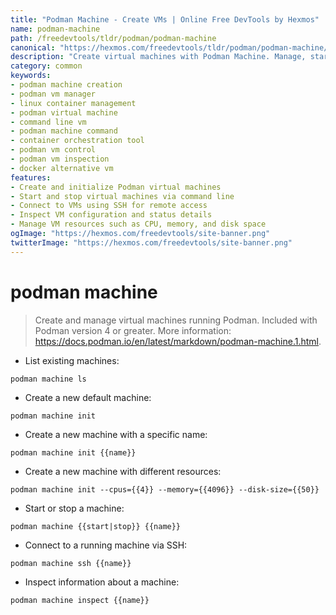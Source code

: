 ```yaml
---
title: "Podman Machine - Create VMs | Online Free DevTools by Hexmos"
name: podman-machine
path: /freedevtools/tldr/podman/podman-machine
canonical: "https://hexmos.com/freedevtools/tldr/podman/podman-machine/"
description: "Create virtual machines with Podman Machine. Manage, start, stop, and inspect Podman VMs using the command line interface. Free online tool, no registration required."
category: common
keywords:
- podman machine creation
- podman vm manager
- linux container management
- podman virtual machine
- command line vm
- podman machine command
- container orchestration tool
- podman vm control
- podman vm inspection
- docker alternative vm
features:
- Create and initialize Podman virtual machines
- Start and stop virtual machines via command line
- Connect to VMs using SSH for remote access
- Inspect VM configuration and status details
- Manage VM resources such as CPU, memory, and disk space
ogImage: "https://hexmos.com/freedevtools/site-banner.png"
twitterImage: "https://hexmos.com/freedevtools/site-banner.png"
---
```


# podman machine

> Create and manage virtual machines running Podman.
> Included with Podman version 4 or greater.
> More information: <https://docs.podman.io/en/latest/markdown/podman-machine.1.html>.

- List existing machines:

`podman machine ls`

- Create a new default machine:

`podman machine init`

- Create a new machine with a specific name:

`podman machine init {{name}}`

- Create a new machine with different resources:

`podman machine init --cpus={{4}} --memory={{4096}} --disk-size={{50}}`

- Start or stop a machine:

`podman machine {{start|stop}} {{name}}`

- Connect to a running machine via SSH:

`podman machine ssh {{name}}`

- Inspect information about a machine:

`podman machine inspect {{name}}`
